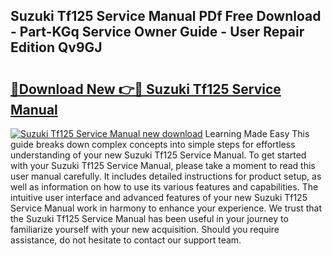 ## Suzuki Tf125 Service Manual PDf Free Download - Part-KGq Service Owner Guide - User Repair Edition Qv9GJ

# <h2><a href="http://bc61689.oget.top/?id=Suzuki+Tf125+Service+Manual">🔗Download New 👉🔴 Suzuki Tf125 Service Manual</a></h2>

[![Suzuki Tf125 Service Manual new download](https://i.imgur.com/5g1atiW.png)](http://bc61689.oget.top/?id=Suzuki+Tf125+Service+Manual)
Learning Made Easy This guide breaks down complex concepts into simple steps for effortless understanding of your new Suzuki Tf125 Service Manual. To get started with your Suzuki Tf125 Service Manual, please take a moment to read this user manual carefully. It includes detailed instructions for product setup, as well as information on how to use its various features and capabilities. The intuitive user interface and advanced features of your new Suzuki Tf125 Service Manual work in harmony to enhance your experience. We trust that the Suzuki Tf125 Service Manual has been useful in your journey to familiarize yourself with your new acquisition. Should you require assistance, do not hesitate to contact our support team.
